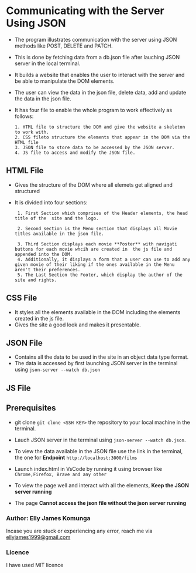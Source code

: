 #   Communicating with the Server Using JSON

* The program illustrates communication with the server using JSON methods like POST, DELETE and PATCH.
* This is done by fetching data from a db.json file after lauching JSON server in the local terminal.
* It builds a website that enables the user to interact with the server and be able to manipulate the DOM 
elements.
* The user can view the data in the json file, delete data, add and update the data in the json file.
* It has four file to enable the whole program to work effectively as follows:
  
      1. HTML file to structure the DOM and give the website a skeleton to work with.
      2. CSS fileto structure the elements that appear in the DOM via the HTML file
      3. JSON file to store data to be accessed by the JSON server.
      4. JS file to access and modify the JSON file.

## HTML File

* Gives the structure of the DOM where all elemets get aligned and structured
* It is divided into four sections:

       1. First Section which comprises of the Header elements, the head title of the  site and the logo.
  
       2. Second section is the Menu section that displays all Movie titles available in the json file.
  
       3. Third Section displays each movie **Poster** with navigati buttons for each movie whcih are created in  the js file and appended into the DOM. 
       4. Additionally, it displays a form that a user can use to add any given movie of their liking if the ones available in the Menu aren't their preferences.
       5. The Last Section the Footer, which display the author of the site and rights.


## CSS File
* It styles all the elements available in the DOM including the elements created in the js file.
* Gives the site a good look and makes it presentable.


## JSON File
* Contains all the data to be used in the site in an object data type format.
* The data is accessed by first launching JSON server in the terminal using ``json-server --watch db.json``


## JS File




## Prerequisites

* git clone ````git clone <SSH KEY>```` the repository to your local machine in the terminal.

* Lauch JSON server in the terminal using ``json-server --watch db.json``.
  
* To view the data available in the JSON file use the link in the terminal, the one for **Endpoint** ``http://localhost:3000/films``

* Launch index.html in VsCode by running it using browser like ```Chrome,Firefox, Brave and any other``` 
* To view the page well and interact with all the elements, **Keep the JSON server running** 
* The page **Cannot access the json file without the json server running**


### Author: Elly James Komunga
Incase you are stuck or experiencing any error, reach me via ellyjames1999@gmail.com

### Licence 
I have used MIT licence
